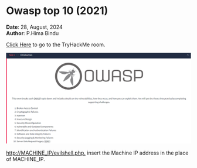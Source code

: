 # Owasp top 10 (2021)

**Date**: 28, August, 2024  
**Author**: P.Hima Bindu  

[Click Here](https://tryhackme.com/r/room/owasptop102021) to go to the TryHackMe room.

![Description](./Images/img1.png)

[http://MACHINE_IP/evilshell.php.](http://MACHINE_IP/evilshell.php.) insert the Machine IP address in the place of MACHINE_IP.
